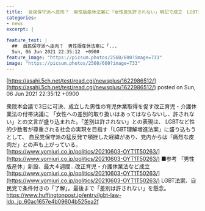 ```yaml
---
title:  自民保守派へ皮肉？　男性版産休法案に「女性差別許されない」明記で成立　LGBT法案で削除の一文　保守派「痛烈な皮肉」  
categories:
- news
excerpt: |
  
feature_text: |
  ##  自民保守派へ皮肉？　男性版産休法案に「...
  Sun, 06 Jun 2021 22:35:12  +0900
feature_image: "https://picsum.photos/2560/600?image=733"
image: "https://picsum.photos/2560/600?image=733"
---
```


[https://asahi.5ch.net/test/read.cgi/newsplus/1622986512/](https://asahi.5ch.net/test/read.cgi/newsplus/1622986512/)
posted on Sun, 06 Jun 2021 22:35:12  +0900

<!--more-->

衆院本会議で3日に可決、成立した男性の育児休業取得を促す改正育児・介護休業法の付帯決議に 「女性への差別的取り扱いはあってはならないし、許されない」との文言が盛り込まれた。「差別は許されない」との表現は、 LGBTなど性的少数者が尊重される社会の実現を目指す「LGBT理解増進法案」に盛り込もうとして、 自民党保守派の猛反発で頓挫した経緯があり、党内からは「痛烈な皮肉だ」との声も上がっている。 [https://www.yomiuri.co.jp/politics/20210603-OYT1T50263/](https://www.yomiuri.co.jp/politics/20210603-OYT1T50263/) ■参考 「男性版産休」新設、最大４週間…改正育児・介護休業法など成立 [https://www.yomiuri.co.jp/politics/20210603-OYT1T50263/](https://www.yomiuri.co.jp/politics/20210603-OYT1T50263/) LGBT法案、自民党で条件付きの「了解」。最後まで「差別は許されない」を懸念。 https://www.huffingtonpost.jp/entry/lgbt-law-ldp_jp_60ac1657e4b09604b525ea2f
